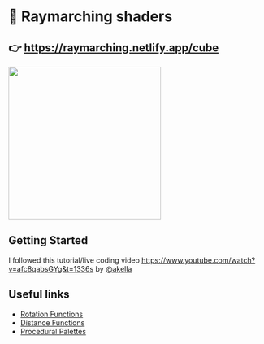 # 👾 Raymarching shaders

## 👉 https://raymarching.netlify.app/cube

<img src="https://raw.githubusercontent.com/gsimone/r3f-raymarching/master/screenshot.png" width="300" />


## Getting Started

I followed this tutorial/live coding video https://www.youtube.com/watch?v=afc8qabsGYg&t=1336s by [@akella](https://twitter.com/akella) 

## Useful links 

- [Rotation Functions](https://gist.github.com/yiwenl/3f804e80d0930e34a0b33359259b556c)
- [Distance Functions](https://www.iquilezles.org/www/articles/distfunctions/distfunctions.htm)
- [Procedural Palettes](https://iquilezles.org/www/articles/palettes/palettes.htm)
